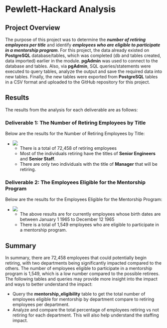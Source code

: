 # Pewlett-Hackard Analysis

## Project Overview
The purpose of this project was to determine the ***number of retiring employees per title*** and identify ***employees who are eligible to participate in a mentorship program***.  For this project, the data already existed on **PostgreSQL** database/tables, which was completed (db and tables created, data imported) earlier in the module.  **pgAdmin** was used to connect to the database and tables.  Also, via **pgAdmin**, SQL queries/statements were executed to query tables, analyze the output and save the required data into new tables.  Finally, the new tables were exported from **PostgreSQL** tables in a CSV format and uploaded to the GitHub repository for this project.

## Results
The results from the analysis for each deliverable are as follows:

### Deliverable 1: The Number of Retiring Employees by Title
Below are the results for the Number of Retiring Employees by Title:
* <image src="./Data/Deliverable1_RetiringTable_Results.PNG"><b></b>
    * There is a total of 72,458 of retiring employees
    * Most of the individuals retiring have the titles of __Senior Engineers__ and __Senior Staff__.
    * There are only two individuals with the title of __Manager__ that will be retiring.  

### Deliverable 2: The Employees Eligible for the Mentorship Program
Below are the results for the Employees Eligible for the Mentorship Program:
* <image src="./Data/Deliverable2_mentorship_eligibility_Results.PNG"><b></b>
    * The above results are for currently employees whose birth dates are between January 1 1965 to December 12 1965
    * There is a total of 1,549 employees who are eligible to participate in a mentorship program.

## Summary
In summary, there are 72,458 employees that could potentially begin retiring, with two departments being significantly impacted compared to the others.  The number of employees eligible to participate in a mentorship program is 1,549, which is a low number compared to the possible retirees.  The following tables and queries may provide more insight into the impact and ways to better understand the impact:
* Query the __mentorship_eligibility__ table to get the total number of employees eligible for mentorship by department compare to retiring employees per department.
* Analyze and compare the total percentage of employees retiring vs not retiring for each department.  This will also help understand the staffing impact.